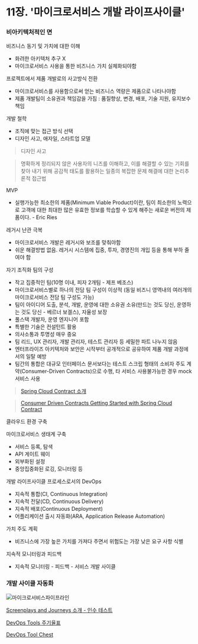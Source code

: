# 11장. '마이크로서비스 개발 라이프사이클'

### 비아키텍처적인 면

비즈니스 동기 및 가치에 대한 이해
- 화려한 아키텍처 추구 X
- 마이크로서비스 사용을 통한 비즈니스 가치 실체화되야함

프로젝트에서 제품 개발로의 사고방식 전환
- 마이크로서비스를 사용함으로써 얻는 비즈니스 역량은 제품으로 나타나야함
- 제품 개발팀이 소유권과 책임감을 가짐 : 품질향상, 변경, 배포, 기술 지원, 유지보수 책임

개발 철학
- 조직에 맞는 접근 방식 선택
- 디자인 사고, 애자일, 스타트업 모델

> 디자인 사고

> 명확하게 정리되지 않은 사용자의 니즈를 이해하고, 이를 해결할 수 있는 기회를 찾아 내기 위해 공감적 태도를 활용하는 일종의 복잡한 문제 해결에 대한 논리추론적 접근법

MVP
- 실행가능한 최소한의 제품(Minimum Viable Product)이란, 팀이 최소한의 노력으로 고객에 대한 최대한 많은 유효한 정보를 학습할 수 있게 해주는 새로운 버전의 제품이다. - Eric Ries

레거시 난관 극복
- 마이크로서비스 개발은 레거시와 보조를 맞춰야함
- 쉬운 해결방법 없음. 레거시 시스템에 집중, 투자, 경영진의 개입 등을 통해 부하 줄여야 함

자기 조직화 팀의 구성
- 작고 집중적인 팀(10명 이내, 피자 2개팀 - 제프 베조스)
- 마이크로서비스별로 하나의 전담 팀 구성이 이상적 (동일 비즈니 영역내의 여러개의 마이크로서비스 전담 팀 구성도 가능)
- 팀이 아이디어 도출, 분석, 개발, 운영에 대한 소유권 소유(만드는 것도 당신, 운영하는 것도 당신 - 베르너 보겔스), 자율성 보장
- 풀스택 개발자, 운영 엔지니어 포함
- 특별한 기술은 컨설턴트 활용
- 의사소통과 투명성 매우 중요
- 팀 리드, UX 관리자, 개발 관리자, 테스트 관리자 등 세밀한 파트 나누지 않음
- 엔터프라이즈 아키텍처와 보안은 시작부터 공개적으로 공유하여 제품 개발 과정에서의 일탈 예방
- 팀간의 통합은 대규모 인터페이스 문서보다는 테스트 스크립 형태의 소비자 주도 계약(Consumer-Driven Contracts)으로 수행, 타 서비스 사용불가능한 경우 mock 서비스 사용

> [Spring Cloud Contract 소개](https://cloud.spring.io/spring-cloud-contract/)

> [Consumer Driven Contracts Getting Started with Spring Cloud Contract](https://spring.io/guides/gs/contract-rest/)

클라우드 환경 구축

마이크로서비스 생태계 구축
- 서비스 등록, 탐색
- API 게이트 웨이
- 외부화된 설정
- 중앙집중화된 로깅, 모니터링 등

개발 라이프사이클 프로세스로서의 DevOps
- 지속적 통합(CI, Continuous Integration)
- 지속적 전달(CD, Continuous Delivery)
- 지속적 배포(Continuous Deployment)
- 어플리케이션 출시 자동화(ARA, Application Release Automation)

가치 주도 계획
- 비즈니스에 가장 높은 가치를 가져다 주면서 위험도는 가장 낮은 요구 사항 식별

지속적 모니터링과 피드백
- 지속적 모니터링 - 피드백 - 서비스 개발 사이클

### 개발 사이클 자동화

![마이크로서비스파이프라인](./images/chapter11_마이크로서비스파이프라인.jpg)

[Screenplays and Journeys 소개 - 인수 테스트](http://testerstories.com/2016/06/screenplays-and-journeys-not-page-objects/)

[DevOps Tools 주기율표](https://xebialabs.com/periodic-table-of-devops-tools/)

[DevOps Tool Chest](https://xebialabs.com/the-ultimate-devops-tool-chest/)
